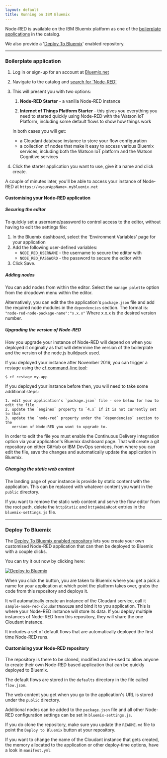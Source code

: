 ```yaml
---
layout: default
title: Running on IBM Bluemix
---
```


Node-RED is available on the IBM Bluemix platform as one of the [boilerplate applications](#boilerplate-application)
in the catalog.

We also provide a '[Deploy To Bluemix](#deploy-to-bluemix)' enabled repository.

---

### Boilerplate application

1. Log in or sign-up for an account at [Bluemix.net](http://bluemix.net)

2. Navigate to the catalog and [search for 'Node-RED'](https://console.ng.bluemix.net/catalog/starters?search=Node-RED)

3. This will present you with two options:

    1. **Node-RED Starter** - a vanilla Node-RED instance

    2. **Internet of Things Platform Starter** - this gives you everything you need
       to started quickly using Node-RED with the Watson IoT Platform, including
       some default flows to show how things work

   In both cases you will get:

     - a Cloudant database instance to store your flow configuration    
     - a collection of nodes that make it easy to access various Bluemix services, including
       both the Watson IoT platform and the Watson Cognitive services

4. Click the starter application you want to use, give it a name and click create.

A couple of minutes later, you'll be able to access your instance of Node-RED at `https://<yourAppName>.mybluemix.net`


#### Customising your Node-RED application

##### Securing the editor

To quickly set a username/password to control access to the editor, without having to
edit the settings file:

1. In the Bluemix dashboard, select the 'Environment Variables' page for your application
2. Add the following user-defined variables:
    - `NODE_RED_USERNAME` - the username to secure the editor with
    - `NODE_RED_PASSWORD` - the password to secure the editor with
3. Click Save.

##### Adding nodes

You can add nodes from within the editor. Select the `manage palette` option from
the dropdown menu within the editor.

Alternatively, you can edit the the application's `package.json` file and
add the required node modules in the `dependencies` section. The format is:
`"node-red-node-package-name":"x.x.x"` Where x.x.x is the desired version number.

##### Upgrading the version of Node-RED

How you upgrade your instance of Node-RED will depend on when you deployed it
originally as that will determine the version of the boilerplate and the version
of the node.js buildpack used.

If you deployed your instance after November 2016, you can trigger a restage
using the [`cf` command-line tool](https://console.ng.bluemix.net/docs/cli/reference/cfcommands/index.html):

    $ cf restage my-app

If you deployed your instance before then, you will need to take some additional
steps:

    1. edit your application's `package.json` file - see below for how to edit the file
    2. update the `engines` property to `4.x` if it is not currently set to that
    3. update the `node-red` property under the `dependencies` section to the
       version of Node-RED you want to upgrade to.


In order to edit the file you must enable the Continuous Delivery integration
option via your application's Bluemix dashboard page. That will create a git repository
on either GitHub or IBM DevOps services, from where you can edit the file, save the
changes and automatically update the application in Bluemix.


##### Changing the static web content

The landing page of your instance is provide by static content with the application.
This can be replaced with whatever content you want in the `public` directory.

If you want to remove the static web content and serve the flow editor from the
root path, delete the `httpStatic` and `httpAdminRoot` entries in the `bluemix-settings.js` file.

---

### Deploy To Bluemix

The [Deploy To Bluemix enabled repository](https://github.com/node-red/node-red-bluemix-starter)
lets you create your own customised Node-RED application that can then
be deployed to Bluemix with a couple clicks.

You can try it out now by clicking here:

[![Deploy to Bluemix](https://bluemix.net/deploy/button.png)](https://bluemix.net/deploy?repository=https://github.com/node-red/node-red-bluemix-starter.git)

When you click the button, you are taken to Bluemix where you get a pick a name
for your application at which point the platform takes over, grabs the code from
this repository and deploys it.

It will automatically create an instance of the Cloudant service, call it
`sample-node-red-cloudantNoSQLDB` and bind it to you application. This is where your
Node-RED instance will store its data. If you deploy multiple instances of
Node-RED from this repository, they will share the one Cloudant instance.

It includes a set of default flows that are automatically deployed the first time
Node-RED runs.

#### Customising your Node-RED repository

The repository is there to be cloned, modified and re-used to allow anyone to create
their own Node-RED based application that can be quickly deployed to Bluemix.

The default flows are stored in the `defaults` directory in the file called `flow.json`.

The web content you get when you go to the application's URL is stored under the
`public` directory.

Additional nodes can be added to the `package.json` file and all other Node-RED
configuration settings can be set in `bluemix-settings.js`.

If you do clone the repository, make sure you update the `README.md` file to point
the `Deploy to Bluemix` button at your repository.

If you want to change the name of the Cloudant instance that gets created, the memory
allocated to the application or other deploy-time options, have a look in `manifest.yml`.
